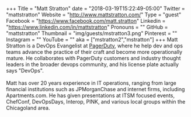 +++
Title = "Matt Stratton"
date = "2018-03-19T15:22:49-05:00"
Twitter = "mattstratton"
Website = "http://www.mattstratton.com/"
Type = "guest"
Facebook = "https://www.facebook.com/matt.stratton"
Linkedin = "https://www.linkedin.com/in/mattstratton"
Pronouns = ""
GitHub = "mattstratton"
Thumbnail = "img/guests/mstratton3.png"
Pinterest = ""
Instagram = ""
YouTube = ""
aka = ["mstratton2","mstratton"]
+++
Matt Stratton is a DevOps Evangelist at [PagerDuty](https://www.pagerduty.com), where he help dev and ops teams advance the practice of their craft and become more operationally mature. He collaborates with PagerDuty customers and industry thought leaders in the broader devops community, and his license plate actually says "DevOps". <br /><br /> Matt has over 20 years experience in IT operations, ranging from large financial institutions such as JPMorganChase and internet firms, including Apartments.com. He has given presentations at ITSM focused events, ChefConf, DevOpsDays, Interop, PINK, and various local groups within the Chicagoland area.
